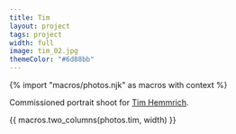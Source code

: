 ```yaml
---
title: Tim
layout: project
tags: project
width: full
image: tim_02.jpg
themeColor: "#6d88bb"
---
```


{% import "macros/photos.njk" as macros with context %}

Commissioned portrait shoot for [Tim Hemmrich](https://www.tim-hemmrich.com/).

{{ macros.two_columns(photos.tim, width) }}

